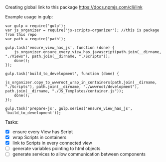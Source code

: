 Creating global link to this package
https://docs.npmjs.com/cli/link

Example usage in gulp:

```
var gulp = require('gulp');
var js_organizer = require('js-scripts-organizer'); //this is package from this repo
var path = require('path');

gulp.task('ensure_view_has_js', function (done) {
    js_organizer.ensure_every_view_has_javascript(path.join(__dirname, "./Views"), path.join(__dirname, "./Scripts"));
    done();
});

gulp.task('build_to_development', function (done) {
    js_organizer.copy_to_wwwroot_wrap_in_containers(path.join(__dirname, "./Scripts"), path.join(__dirname, "./wwwroot/development"), path.join(__dirname, "./JS_Templates/container.js"));
    done();
});

gulp.task('prepare-js', gulp.series('ensure_view_has_js', 'build_to_development'));
```

Tasks:

- [x] ensure every View has Script
- [x] wrap Scripts in containers
- [x] link to Scripts in every connected view
- [ ] generate variables pointing to html objects
- [ ] generate services to allow communication between components